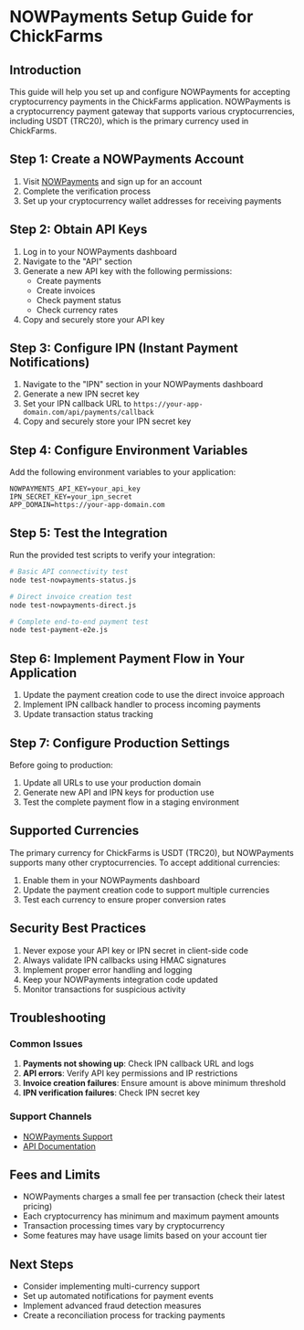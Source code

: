# NOWPayments Setup Guide for ChickFarms

## Introduction

This guide will help you set up and configure NOWPayments for accepting cryptocurrency payments in the ChickFarms application. NOWPayments is a cryptocurrency payment gateway that supports various cryptocurrencies, including USDT (TRC20), which is the primary currency used in ChickFarms.

## Step 1: Create a NOWPayments Account

1. Visit [NOWPayments](https://nowpayments.io/) and sign up for an account
2. Complete the verification process
3. Set up your cryptocurrency wallet addresses for receiving payments

## Step 2: Obtain API Keys

1. Log in to your NOWPayments dashboard
2. Navigate to the "API" section
3. Generate a new API key with the following permissions:
   - Create payments
   - Create invoices
   - Check payment status
   - Check currency rates
4. Copy and securely store your API key

## Step 3: Configure IPN (Instant Payment Notifications)

1. Navigate to the "IPN" section in your NOWPayments dashboard
2. Generate a new IPN secret key
3. Set your IPN callback URL to `https://your-app-domain.com/api/payments/callback`
4. Copy and securely store your IPN secret key

## Step 4: Configure Environment Variables

Add the following environment variables to your application:

```
NOWPAYMENTS_API_KEY=your_api_key
IPN_SECRET_KEY=your_ipn_secret
APP_DOMAIN=https://your-app-domain.com
```

## Step 5: Test the Integration

Run the provided test scripts to verify your integration:

```bash
# Basic API connectivity test
node test-nowpayments-status.js

# Direct invoice creation test
node test-nowpayments-direct.js

# Complete end-to-end payment test
node test-payment-e2e.js
```

## Step 6: Implement Payment Flow in Your Application

1. Update the payment creation code to use the direct invoice approach
2. Implement IPN callback handler to process incoming payments
3. Update transaction status tracking

## Step 7: Configure Production Settings

Before going to production:

1. Update all URLs to use your production domain
2. Generate new API and IPN keys for production use
3. Test the complete payment flow in a staging environment

## Supported Currencies

The primary currency for ChickFarms is USDT (TRC20), but NOWPayments supports many other cryptocurrencies. To accept additional currencies:

1. Enable them in your NOWPayments dashboard
2. Update the payment creation code to support multiple currencies
3. Test each currency to ensure proper conversion rates

## Security Best Practices

1. Never expose your API key or IPN secret in client-side code
2. Always validate IPN callbacks using HMAC signatures
3. Implement proper error handling and logging
4. Keep your NOWPayments integration code updated
5. Monitor transactions for suspicious activity

## Troubleshooting

### Common Issues

1. **Payments not showing up**: Check IPN callback URL and logs
2. **API errors**: Verify API key permissions and IP restrictions
3. **Invoice creation failures**: Ensure amount is above minimum threshold
4. **IPN verification failures**: Check IPN secret key

### Support Channels

- [NOWPayments Support](https://nowpayments.io/help/contact)
- [API Documentation](https://documenter.getpostman.com/view/7907941/S1a32n38?version=latest)

## Fees and Limits

- NOWPayments charges a small fee per transaction (check their latest pricing)
- Each cryptocurrency has minimum and maximum payment amounts
- Transaction processing times vary by cryptocurrency
- Some features may have usage limits based on your account tier

## Next Steps

- Consider implementing multi-currency support
- Set up automated notifications for payment events
- Implement advanced fraud detection measures
- Create a reconciliation process for tracking payments